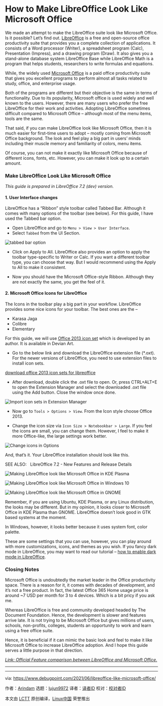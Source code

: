 [#]: subject: (How to Make LibreOffice Look Like Microsoft Office)
[#]: via: (https://www.debugpoint.com/2021/06/libreoffice-like-microsoft-office/)
[#]: author: (Arindam https://www.debugpoint.com/author/admin1/)
[#]: collector: (lujun9972)
[#]: translator: (piaoshi)
[#]: reviewer: ( )
[#]: publisher: ( )
[#]: url: ( )

How to Make LibreOffice Look Like Microsoft Office
======
We made an attempt to make the LibreOffice suite look like Microsoft
Office. Is it possible? Let’s find out.
[LibreOffice][1] is a free and open-source office productivity suite that provides you a complete collection of applications. It consists of a Word processor (Writer), a spreadsheet program (Calc), Presentation (Impress), and a drawing program (Draw). It also gives you a stand-alone database system LibreOffice Base while LibreOffice Math is a program that helps students, researchers to write formulas and equations.

While, the widely used [Microsoft Office][2] is a paid office productivity suite that gives you excellent programs to perform almost all tasks related to study, office, and enterprise usage.

Both of the programs are different but their objective is the same in terms of functionality. Due to its popularity, Microsoft office is used widely and well known to the users. However, there are many users who prefer the free LibreOffice for their work and activities. Adopting LibreOffice sometimes difficult compared to Microsoft Office – although most of the menu items, tools are the same.

That said, if you can make LibreOffice look like Microsoft Office, then it is much easier for first-time users to adopt – mostly coming from Microsoft Office background. The look and feel play a big part in users’ minds including their muscle memory and familiarity of colors, menu items.

Of course, you can not make it exactly like Microsoft Office because of different icons, fonts, etc. However, you can make it look up to a certain amount.

### Make LibreOffice Look Like Microsoft Office

_This guide is prepared in LibreOffice 7.2 (dev) version._

#### 1\. User Interface changes

LibreOffice has a “Ribbon” style toolbar called Tabbed Bar. Although it comes with many options of the toolbar (see below). For this guide, I have used the Tabbed bar option.

  * Open LibreOffice and go to `Menu > View > User Interface`.
  * Select `Tabbed` from the UI Section.



![tabbed bar option][3]

  * Click on Apply to All. LibreOffice also provides an option to apply the toolbar type-specific to Writer or Calc. If you want a different toolbar type, you can choose that way. But I would recommend using the Apply to All to make it consistent.


  * Now you should have the Microsoft Office-style Ribbon. Although they are not exactly the same, you get the feel of it.



#### 2\. Microsoft Office Icons for LibreOffice

The Icons in the toolbar play a big part in your workflow. LibreOffice provides some nice icons for your toolbar. The best ones are the –

  * Karasa Jaga
  * Colibre
  * Elementary



For this guide, we will use [Office 2013 icon set][4] which is developed by an author. It is available in Devian Art.

  * Go to the below link and download the LibreOffice extension file (*.oxt). For the newer versions of LibreOffice, you need to use extension files to install icon sets.



[download office 2013 icon sets for libreoffice][5]

  * After download, double click the .oxt file to open. Or, press CTRL+ALT+E to open the Extension Manager and select the downloaded .oxt file using the Add button. Close the window once done.



![Import icon sets in Extension Manager][6]

  * Now go to `Tools > Options > View`. From the Icon style choose Office 2013.


  * Change the icon size via `Icon Size > Notebookbar > Large`. If you feel the icons are small, you can change them. However, I feel to make it more Office-like, the large settings work better.



![Change icons in Options][7]

And, that’s it. Your LibreOffice installation should look like this.

[][8]

SEE ALSO:   LibreOffice 7.2 - New Features and Release Details

![Making LibreOffice look like Microsoft Office in KDE Plasma][9]

![Making LibreOffice look like Microsoft Office in Windows 10][10]

![Making LibreOffice look like Microsoft Office in GNOME][11]

Remember, if you are using Ubuntu, KDE Plasma, or any Linux distribution, the looks may be different. But in my opinion, it looks closer to Microsoft Office in KDE Plasma than GNOME. LibreOffice doesn’t look good in GTK based systems at the moment.

In Windows, however, it looks better because it uses system font, color palette.

These are some settings that you can use, however, you can play around with more customizations, icons, and themes as you wish. If you fancy dark mode in LibreOffice, you may want to read our tutorial – [how to enable dark mode in LibreOffice][12].

### Closing Notes

Microsoft Office is undoubtedly the market leader in the Office productivity space. There is a reason for it, it comes with decades of development, and it’s not a free product. In fact, the latest Office 365 Home usage price is around ~7 USD per month for 3 to 4 devices. Which is a bit pricy if you ask me.

Whereas LibreOffice is free and community developed headed by The Document Foundation. Hence, the development is slower and features arrive late. It is not trying to be Microsoft Office but gives millions of users, schools, non-profits, colleges, students an opportunity to work and learn using a free office suite.

Hence, it is beneficial if it can mimic the basic look and feel to make it like Microsoft Office to increase LibreOffice adoption. And I hope this guide serves a little purpose in that direction.

[_Link: Official Feature comparison between LibreOffice and Microsoft Office._][13]

* * *

--------------------------------------------------------------------------------

via: https://www.debugpoint.com/2021/06/libreoffice-like-microsoft-office/

作者：[Arindam][a]
选题：[lujun9972][b]
译者：[译者ID](https://github.com/译者ID)
校对：[校对者ID](https://github.com/校对者ID)

本文由 [LCTT](https://github.com/LCTT/TranslateProject) 原创编译，[Linux中国](https://linux.cn/) 荣誉推出

[a]: https://www.debugpoint.com/author/admin1/
[b]: https://github.com/lujun9972
[1]: http://libreoffice.com
[2]: http://office.com
[3]: https://www.debugpoint.com/blog/wp-content/uploads/2021/06/tabbed-bar-option.jpg
[4]: https://www.deviantart.com/charliecnr/art/Office-2013-theme-for-LibreOffice-512127527
[5]: https://www.deviantart.com/users/outgoing?https://1drv.ms/u/s!ArgKmgFcmBYHhSQkPfyMZRnXX5LJ
[6]: https://www.debugpoint.com/blog/wp-content/uploads/2021/06/Import-icon-sets-in-Extension-Manager.jpg
[7]: https://www.debugpoint.com/blog/wp-content/uploads/2021/06/Change-icons-in-Options-1024x574.jpg
[8]: https://www.debugpoint.com/2021/05/libreoffice-7-2/
[9]: https://www.debugpoint.com/blog/wp-content/uploads/2021/06/Making-LibreOffice-look-like-Microsoft-Office-in-KDE-Plasma-1024x441.jpg
[10]: https://www.debugpoint.com/blog/wp-content/uploads/2021/06/Making-LibreOffice-look-like-Microsoft-Office-in-Windows-10-1024x554.jpg
[11]: https://www.debugpoint.com/blog/wp-content/uploads/2021/06/Making-LibreOffice-look-like-Microsoft-Office-in-GNOME-1024x498.jpg
[12]: https://www.debugpoint.com/2020/01/how-to-enable-dark-mode-libreoffice/
[13]: https://wiki.documentfoundation.org/Feature_Comparison:_LibreOffice_-_Microsoft_Office
